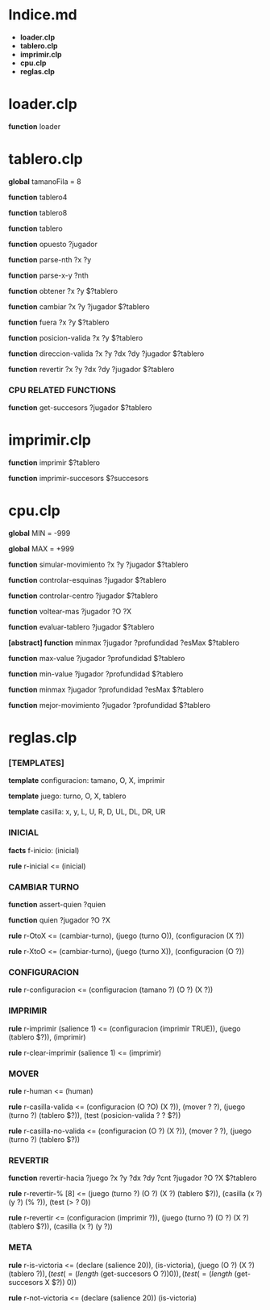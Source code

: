 
# Indice.md

- **loader.clp**	
- **tablero.clp**
- **imprimir.clp**
- **cpu.clp**
- **reglas.clp**



# loader.clp

**function** loader



# tablero.clp

**global** tamanoFila = 8

**function** tablero4

**function** tablero8

**function** tablero

**function** opuesto ?jugador

**function** parse-nth ?x ?y

**function** parse-x-y ?nth

**function** obtener ?x ?y $?tablero

**function** cambiar ?x ?y ?jugador $?tablero

**function** fuera ?x ?y $?tablero

**function** posicion-valida ?x ?y $?tablero

**function** direccion-valida ?x ?y ?dx ?dy ?jugador $?tablero

**function** revertir ?x ?y ?dx ?dy ?jugador $?tablero

### CPU RELATED FUNCTIONS

**function** get-succesors ?jugador $?tablero

# imprimir.clp

**function** imprimir $?tablero

**function** imprimir-succesors $?succesors



# cpu.clp

**global** MIN = -999

**global** MAX = +999

**function** simular-movimiento ?x ?y ?jugador $?tablero

**function** controlar-esquinas ?jugador $?tablero

**function** controlar-centro ?jugador $?tablero

**function** voltear-mas ?jugador ?O ?X

**function** evaluar-tablero ?jugador $?tablero

**[abstract] function** minmax ?jugador ?profundidad ?esMax $?tablero

**function** max-value ?jugador ?profundidad $?tablero

**function** min-value ?jugador ?profundidad $?tablero

**function** minmax ?jugador ?profundidad ?esMax $?tablero

**function** mejor-movimiento ?jugador ?profundidad $?tablero



# reglas.clp

### [TEMPLATES]

**template** configuracion: tamano, O, X, imprimir

**template** juego: turno, O, X, tablero

**template** casilla: x, y, L, U, R, D, UL, DL, DR, UR

### INICIAL

**facts** f-inicio: (inicial)

**rule** r-inicial <= (inicial)

### CAMBIAR TURNO

**function** assert-quien ?quien

**function** quien ?jugador ?O ?X

**rule** r-OtoX <=	(cambiar-turno), 
					(juego (turno O)),
					(configuracion (X ?))

**rule** r-XtoO <=	(cambiar-turno),
					(juego (turno X)),
					(configuracion (O ?))

### CONFIGURACION

**rule** r-configuracion <=	(configuracion (tamano ?) (O ?) (X ?))

### IMPRIMIR

**rule** r-imprimir (salience 1) <=	(configuracion (imprimir TRUE)),
									(juego (tablero $?)),
									(imprimir)

**rule** r-clear-imprimir (salience 1) <= (imprimir)

### MOVER

**rule** r-human <= (human)

**rule** r-casilla-valida <=	(configuracion (O ?O) (X ?)),
								(mover ? ?),
								(juego (turno ?) (tablero $?)),
								(test (posicion-valida ? ? $?))

**rule** r-casilla-no-valida <=	(configuracion (O ?) (X ?)),
								(mover ? ?),
								(juego (turno ?) (tablero $?))
	
### REVERTIR

**function** revertir-hacia ?juego ?x ?y ?dx ?dy ?cnt ?jugador ?O ?X $?tablero

**rule** r-revertir-% [8] <=	(juego (turno ?) (O ?) (X ?) (tablero $?)),
							(casilla (x ?) (y ?) (% ?)),
							(test (> ? 0))

**rule** r-revertir <=	(configuracion (imprimir ?)),
						(juego (turno ?) (O ?) (X ?) (tablero $?)),
						(casilla (x ?) (y ?))

### META

**rule** r-is-victoria <=	(declare (salience 20)),
							(is-victoria),
							(juego (O ?) (X ?) (tablero $?)),
							(test (= (length$ (get-succesors O $?)) 0)),
							(test (= (length$ (get-succesors X $?)) 0))

**rule** r-not-victoria <=	(declare (salience 20))
							(is-victoria)
